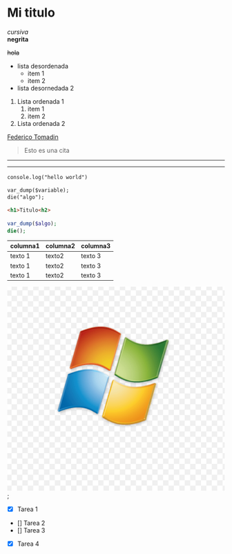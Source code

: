 # Mi titulo 

<!-- el salto de linea es el espacio -->

*cursiva*  
**negrita** 

~~hola~~

* lista desordenada 
    * item 1 
    * item 2  
* lista desornedada 2 

1. Lista ordenada 1 
    1. item 1 
    2. item 2  
2. Lista ordenada 2 

[Federico Tomadin](https://federicotomadin.com)

> Esto es una cita 
---
___

`console.log("hello world")`

```
var_dump($variable);
die("algo");
```

```html
<h1>Titulo<h2>
```

```php
var_dump($algo);
die();
```

| columna1 | columna2 | columna3 |
|----------|----------| ---------|
|texto 1   | texto2   | texto 3  |
|texto 1   | texto2   | texto 3  |
|texto 1   | texto2   | texto 3  | 
 

![Imagen](windows.png "Esto es un titulo de la imagen");


<!-- GITHUB -->

* [x] Tarea 1
* [] Tarea 2
* [] Tarea 3
* [x] Tarea 4
